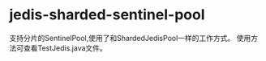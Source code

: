 # jedis-sharded-sentinel-pool
支持分片的SentinelPool,使用了和ShardedJedisPool一样的工作方式。
使用方法可查看TestJedis.java文件。
